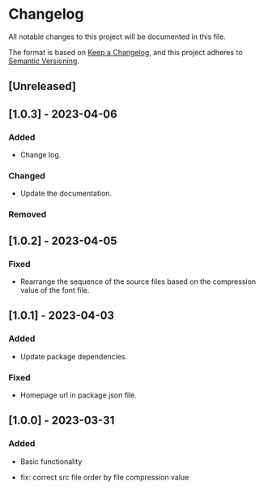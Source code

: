 # Changelog

All notable changes to this project will be documented in this file.

The format is based on [Keep a Changelog](https://keepachangelog.com/en/1.0.0/),
and this project adheres to [Semantic Versioning](https://semver.org/spec/v2.0.0.html).

## [Unreleased]

## [1.0.3] - 2023-04-06

### Added

- Change log.

### Changed

- Update the documentation.

### Removed

## [1.0.2] - 2023-04-05

### Fixed

- Rearrange the sequence of the source files based on the compression value of the font file.

## [1.0.1] - 2023-04-03

### Added

- Update package dependencies.

### Fixed

- Homepage url in package json file.

## [1.0.0] - 2023-03-31

### Added

- Basic functionality

- fix: correct src file order by file compression value
